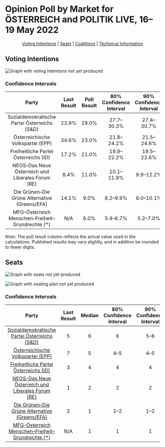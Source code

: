 # Opinion Poll by Market for ÖSTERREICH and POLITIK LIVE, 16–19 May 2022

<p align="center"><a href="#voting-intentions">Voting Intentions</a> | <a href="#seats">Seats</a> | <a href="#coalitions">Coalitions</a> | <a href="#technical-information">Technical Information</a></p>

## Voting Intentions

![Graph with voting intentions not yet produced](2022-05-19-Market.png "Voting Intentions")

### Confidence Intervals

| Party | Last Result | Poll Result | 80% Confidence Interval | 90% Confidence Interval | 95% Confidence Interval | 99% Confidence Interval |
|:-----:|:-----------:|:-----------:|:-----------------------:|:-----------------------:|:-----------------------:|:-----------------------:|
| Sozialdemokratische Partei Österreichs (S&D) | 23.9% | 29.0% | 27.7–30.3% |27.4–30.7% |27.1–31.0% |26.4–31.7% |
| Österreichische Volkspartei (EPP) | 34.6% | 23.0% | 21.8–24.2% |21.5–24.6% |21.2–24.9% |20.7–25.5% |
| Freiheitliche Partei Österreichs (ID) | 17.2% | 21.0% | 19.9–22.2% |19.5–22.6% |19.3–22.8% |18.7–23.4% |
| NEOS–Das Neue Österreich und Liberales Forum (RE) | 8.4% | 11.0% | 10.1–11.9% |9.9–12.2% |9.7–12.5% |9.3–12.9% |
| Die Grünen–Die Grüne Alternative (Greens/EFA) | 14.1% | 9.0% | 8.2–9.9% |8.0–10.1% |7.8–10.3% |7.5–10.8% |
| MFG–Österreich Menschen–Freiheit–Grundrechte (*) | N/A | 6.0% | 5.4–6.7% |5.2–7.0% |5.0–7.1% |4.8–7.5% |

*Note:* The poll result column reflects the actual value used in the calculations. Published results may vary slightly, and in addition be rounded to fewer digits.

## Seats

![Graph with seats not yet produced](2022-05-19-Market-seats.png "Seats")

![Graph with seating plan not yet produced](2022-05-19-Market-seating-plan.png "Seating Plan")

### Confidence Intervals

| Party | Last Result | Median | 80% Confidence Interval | 90% Confidence Interval | 95% Confidence Interval | 99% Confidence Interval |
|:-----:|:-----------:|:------:|:-----------------------:|:-----------------------:|:-----------------------:|:-----------------------:|
| <a href="#sozialdemokratische-partei-österreichs-(s&d)">Sozialdemokratische Partei Österreichs (S&D)</a> | 5 | 6 | 6 |5–6 |5–6 |5–7 |
| <a href="#österreichische-volkspartei-(epp)">Österreichische Volkspartei (EPP)</a> | 7 | 5 | 4–5 |4–5 |4–5 |4–5 |
| <a href="#freiheitliche-partei-österreichs-(id)">Freiheitliche Partei Österreichs (ID)</a> | 3 | 4 | 4 |4 |4–5 |4–5 |
| <a href="#neos–das-neue-österreich-und-liberales-forum-(re)">NEOS–Das Neue Österreich und Liberales Forum (RE)</a> | 1 | 2 | 2 |2 |2 |2 |
| <a href="#die-grünen–die-grüne-alternative-(greens/efa)">Die Grünen–Die Grüne Alternative (Greens/EFA)</a> | 2 | 1 | 1–2 |1–2 |1–2 |1–2 |
| <a href="#mfg–österreich-menschen–freiheit–grundrechte-(*)">MFG–Österreich Menschen–Freiheit–Grundrechte (*)</a> | N/A | 1 | 1 |1 |1 |1 |

